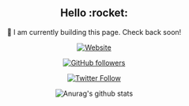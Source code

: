 <center>
  <h2>Hello :rocket:</h2>

  :construction: I am currently building this page. Check back soon!

  [![Website](https://img.shields.io/badge/-Check%20out%20my%20website-00BCD4)](https://jmoore.dev/)

  [![GitHub followers](https://img.shields.io/github/followers/tycrek?style=social)](https://github.com/tycrek)

  [![Twitter Follow](https://img.shields.io/twitter/follow/tycrek?style=social)](https://twitter.com/tycrek)
  
  ![Anurag's github stats](https://github-readme-stats.vercel.app/api?username=tycrek&show_icons=true)

</center>
<!--
**tycrek/tycrek** is a ✨ _special_ ✨ repository because its `README.md` (this file) appears on your GitHub profile.

Here are some ideas to get you started:

- 🔭 I’m currently working on ...
- 🌱 I’m currently learning ...
- 👯 I’m looking to collaborate on ...
- 🤔 I’m looking for help with ...
- 💬 Ask me about ...
- 📫 How to reach me: ...
- 😄 Pronouns: ...
- ⚡ Fun fact: ...
-->
